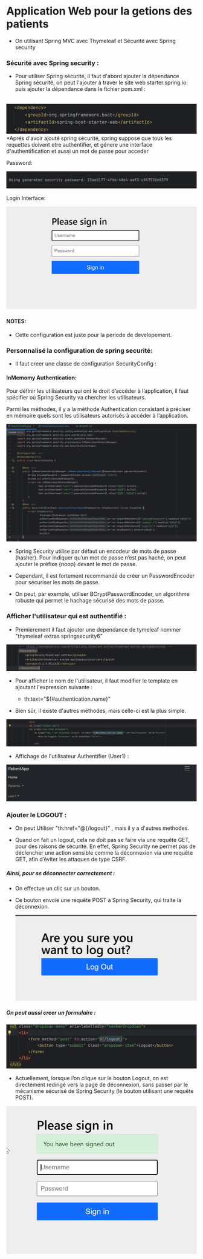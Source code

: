 # Application Web pour la getions des patients 

* On utilisant Spring MVC avec Thymeleaf et Sécurité avec Spring security


### Sécurité avec Spring security :

* Pour utiliser Spring sécurité, il faut d'abord ajouter la dépendance Spring sécurité, on peut l'ajouter à traver le site web starter.spring.io:
puis ajouter la dépendance dans le fichier pom.xml : 

<br>
    <img src="captures/dep_securite.png">
*Aprés d'avoir ajouté spring sécurité, spring suppose que tous les 
requettes doivent etre authentifier, et génere une interface d'authentification et aussi un mot de passe pour acceder

Password: 

<img src="captures/pass.png">

Login Interface:

<img src="captures/login.png">

#### NOTES: 
* Cette configuration est juste pour la periode de developement.

### Personnalisé la configuration de spring securité: 
* Il faut creer une classe de configuration SecurityConfig :

#### InMemomy Authentication: 
Pour définir les utilisateurs qui ont le droit d’accéder à l’application, il faut spécifier où Spring Security va chercher les utilisateurs.

Parmi les méthodes, il y a la méthode Authentication consistant à préciser en mémoire quels sont les utilisateurs autorisés à accéder à l’application.
    
<img src="captures/classSec.png">

* Spring Security utilise par défaut un encodeur de mots de passe (hasher).
Pour indiquer qu’un mot de passe n’est pas haché, on peut ajouter le préfixe {noop} devant le mot de passe.

* Cependant, il est fortement recommandé de créer un PasswordEncoder pour sécuriser les mots de passe.

* On peut, par exemple, utiliser BCryptPasswordEncoder, un algorithme robuste qui permet le hachage sécurisé des mots de passe.

### Afficher l'utilisateur qui est authentifié : 
* Premierement il faut ajouter une dependance de tymeleaf nommer "thymeleaf extras springsecurity6"

<img src="captures/thymleaf.png">

* Pour afficher le nom de l'utilisateur, il faut modifier le template en ajoutant l'expression suivante :
    * th:text="${#authentication.name}"

* Bien sûr, il existe d'autres méthodes, mais celle-ci est la plus simple.

<img src="captures/auth.png">

* Affichage de l'utilisateur Authentifier (User1) : 

<img src="captures/user.png">

### Ajouter le LOGOUT : 
* On peut Utiliser "th:href="@{/logout}" , mais il y a d'autres methodes.

* Quand on fait un logout, cela ne doit pas se faire via une requête GET, pour des raisons de sécurité.
 En effet, Spring Security ne permet pas de déclencher une action sensible comme la déconnexion via une requête GET, 
 afin d’éviter les attaques de type CSRF. 
##### Ainsi, pour se déconnecter correctement :
  * On effectue un clic sur un bouton.
  * Ce bouton envoie une requête POST à Spring Security, qui traite la déconnexion.

    <img src="captures/buttonlog.png">


##### On peut aussi creer un formulaire :

 <img src="captures/formlogout.png">

* Actuellement, lorsque l’on clique sur le bouton Logout, on est directement redirigé vers la page de déconnexion, sans passer par 
le mécanisme sécurisé de Spring Security (le bouton utilisant une requête POST). 


<img src="captures/logout.png">





 





